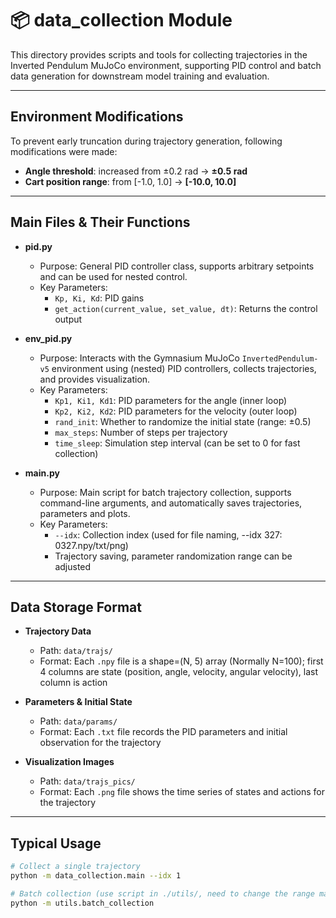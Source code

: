 # 📦 data_collection Module

This directory provides scripts and tools for collecting trajectories in the Inverted Pendulum MuJoCo environment, supporting PID control and batch data generation for downstream model training and evaluation.

---

## Environment Modifications

To prevent early truncation during trajectory generation, following modifications were made:

- **Angle threshold**: increased from ±0.2 rad → **±0.5 rad**
- **Cart position range**: from [-1.0, 1.0] → **[-10.0, 10.0]**

---

## Main Files & Their Functions

- **pid.py**  
  - Purpose: General PID controller class, supports arbitrary setpoints and can be used for nested control.
  - Key Parameters:
    - `Kp, Ki, Kd`: PID gains
    - `get_action(current_value, set_value, dt)`: Returns the control output

- **env_pid.py**  
  - Purpose: Interacts with the Gymnasium MuJoCo `InvertedPendulum-v5` environment using (nested) PID controllers, collects trajectories, and provides visualization.
  - Key Parameters:
    - `Kp1, Ki1, Kd1`: PID parameters for the angle (inner loop)
    - `Kp2, Ki2, Kd2`: PID parameters for the velocity (outer loop)
    - `rand_init`: Whether to randomize the initial state (range: ±0.5)
    - `max_steps`: Number of steps per trajectory
    - `time_sleep`: Simulation step interval (can be set to 0 for fast collection)

- **main.py**  
  - Purpose: Main script for batch trajectory collection, supports command-line arguments, and automatically saves trajectories, parameters and plots.
  - Key Parameters:
    - `--idx`: Collection index (used for file naming, --idx 327: 0327.npy/txt/png)
    - Trajectory saving, parameter randomization range can be adjusted

---

## Data Storage Format

- **Trajectory Data**  
  - Path: `data/trajs/`
  - Format: Each `.npy` file is a shape=(N, 5) array (Normally N=100); first 4 columns are state (position, angle, velocity, angular velocity), last column is action

- **Parameters & Initial State**  
  - Path: `data/params/`
  - Format: Each `.txt` file records the PID parameters and initial observation for the trajectory

- **Visualization Images**  
  - Path: `data/trajs_pics/`
  - Format: Each `.png` file shows the time series of states and actions for the trajectory

---

## Typical Usage

```bash
# Collect a single trajectory
python -m data_collection.main --idx 1

# Batch collection (use script in ./utils/, need to change the range manually in this script)
python -m utils.batch_collection